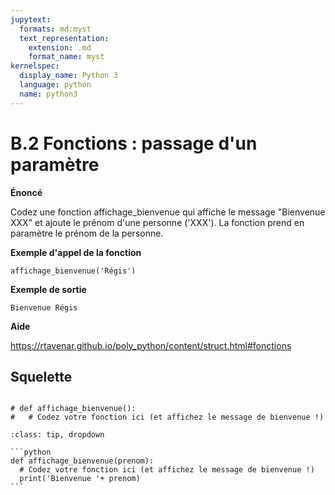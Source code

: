 ```yaml
---
jupytext:
  formats: md:myst
  text_representation:
    extension: .md
    format_name: myst
kernelspec:
  display_name: Python 3
  language: python
  name: python3
---
```


# B.2 Fonctions : passage d'un paramètre

**Énoncé**

Codez une fonction affichage_bienvenue qui affiche le message "Bienvenue XXX" et ajoute le prénom d'une personne ('XXX'). La fonction prend en paramètre le prénom de la personne.

**Exemple d'appel de la fonction**

```
affichage_bienvenue('Régis')
```

**Exemple de sortie**

```
Bienvenue Régis
```

**Aide**

https://rtavenar.github.io/poly_python/content/struct.html#fonctions

## Squelette

```{code-cell} ipython3

# def affichage_bienvenue():
#   # Codez votre fonction ici (et affichez le message de bienvenue !)
```

````{admonition} Cliquez ici pour voir la solution
:class: tip, dropdown

```python
def affichage_bienvenue(prenom):
  # Codez votre fonction ici (et affichez le message de bienvenue !)
  print('Bienvenue '+ prenom)
```
````
